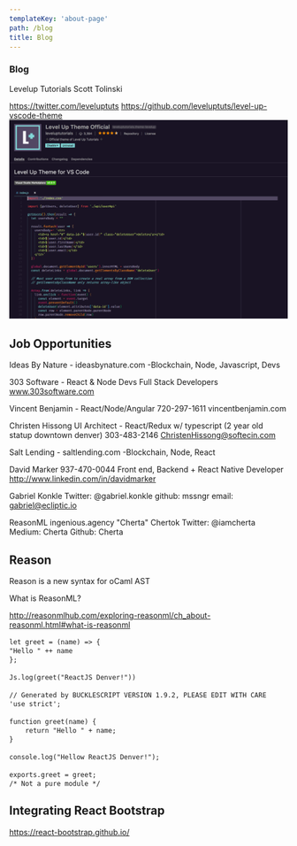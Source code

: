 ```yaml
---
templateKey: 'about-page'
path: /blog
title: Blog
---
```

### Blog 

Levelup Tutorials
Scott Tolinski

https://twitter.com/leveluptuts
https://github.com/leveluptuts/level-up-vscode-theme
![Level Up Tutorials VS Code Extension](https://github.com/leodotng/ReactDenverMeetup/blob/master/src/img/leveluptuts.png)



## Job Opportunities
Ideas By Nature - ideasbynature.com
-Blockchain, Node, Javascript, Devs

303 Software - React & Node Devs Full Stack Developers www.303software.com

Vincent Benjamin - React/Node/Angular 720-297-1611 vincentbenjamin.com

Christen Hissong UI Architect - React/Redux w/ typescript (2 year old statup downtown denver)
303-483-2146 
ChristenHissong@softecin.com

Salt Lending - saltlending.com
-Blockchain, Node, React

David Marker 937-470-0044
Front end, Backend + React Native Developer
http://www.linkedin.com/in/davidmarker

Gabriel Konkle
Twitter: @gabriel.konkle
github: mssngr
email: gabriel@ecliptic.io


ReasonML
ingenious.agency
"Cherta" Chertok
Twitter: @iamcherta
Medium: Cherta
Github: Cherta

## Reason
Reason is a new syntax for oCaml AST

What is ReasonML?

http://reasonmlhub.com/exploring-reasonml/ch_about-reasonml.html#what-is-reasonml

```
let greet = (name) => {
"Hello " ++ name
};

Js.log(greet("ReactJS Denver!"))

// Generated by BUCKLESCRIPT VERSION 1.9.2, PLEASE EDIT WITH CARE
'use strict';

function greet(name) {
    return "Hello " + name;
}

console.log("Hellow ReactJS Denver!");

exports.greet = greet;
/* Not a pure module */

```

## Integrating React Bootstrap
https://react-bootstrap.github.io/



